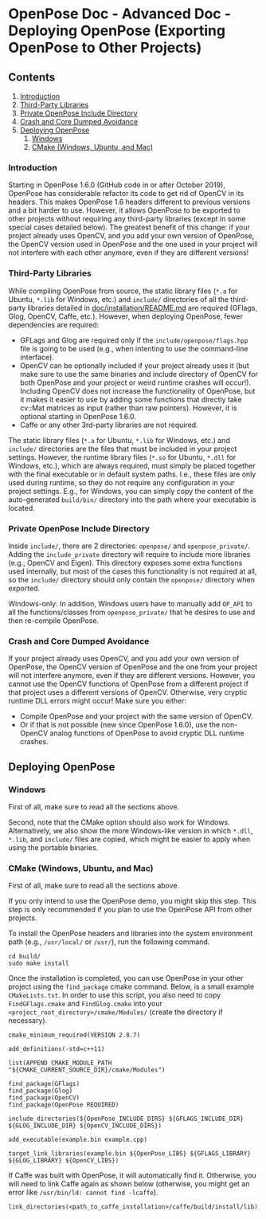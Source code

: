 OpenPose Doc - Advanced Doc - Deploying OpenPose (Exporting OpenPose to Other Projects)
==========================

## Contents
1. [Introduction](#introduction)
2. [Third-Party Libraries](#third-party-libraries)
3. [Private OpenPose Include Directory](#private-openpose-include-directory)
4. [Crash and Core Dumped Avoidance](#crash-and-core-dumped-avoidance)
5. [Deploying OpenPose](#deploying-openpose)
    1. [Windows](#windows)
    2. [CMake (Windows, Ubuntu, and Mac)](#cmake-windows-ubuntu-and-mac)



### Introduction
Starting in OpenPose 1.6.0 (GitHub code in or after October 2019), OpenPose has considerable refactor its code to get rid of OpenCV in its headers. This makes OpenPose 1.6 headers different to previous versions and a bit harder to use. However, it allows OpenPose to be exported to other projects without requiring any third-party libraries (except in some special cases detailed below). The greatest benefit of this change: if your project already uses OpenCV, and you add your own version of OpenPose, the OpenCV version used in OpenPose and the one used in your project will not interfere with each other anymore, even if they are different versions!



### Third-Party Libraries
While compiling OpenPose from source, the static library files (`*.a` for Ubuntu, `*.lib` for Windows, etc.) and `include/` directories of all the third-party libraries detailed in [doc/installation/README.md](../installation/README.md) are required (GFlags, Glog, OpenCV, Caffe, etc.). However, when deploying OpenPose, fewer dependencies are required:
- GFLags and Glog are required only if the `include/openpose/flags.hpp` file is going to be used (e.g., when intenting to use the command-line interface).
- OpenCV can be optionally included if your project already uses it (but make sure to use the same binaries and include directory of OpenCV for both OpenPose and your project or weird runtime crashes will occur!). Including OpenCV does not increase the functionality of OpenPose, but it makes it easier to use by adding some functions that directly take cv::Mat matrices as input (rather than raw pointers). However, it is optional starting in OpenPose 1.6.0.
- Caffe or any other 3rd-party libraries are not required.

The static library files (`*.a` for Ubuntu, `*.lib` for Windows, etc.) and `include/` directories are the files that must be included in your project settings. However, the runtime library files (`*.so` for Ubuntu, `*.dll` for Windows, etc.), which are always required, must simply be placed together with the final executable or in default system paths. I.e., these files are only used during runtime, so they do not require any configuration in your project settings. E.g., for Windows, you can simply copy the content of the auto-generated `build/bin/` directory into the path where your executable is located.



### Private OpenPose Include Directory
Inside `include/`, there are 2 directories: `openpose/` and `openpose_private/`. Adding the `include_private` directory will require to include more libraries (e.g., OpenCV and Eigen). This directory exposes some extra functions used internally, but most of the cases this functionality is not required at all, so the `include/` directory should only contain the `openpose/` directory when exported.

Windows-only: In addition, Windows users have to manually add `OP_API` to all the functions/classes from `openpose_private/` that he desires to use and then re-compile OpenPose.



### Crash and Core Dumped Avoidance
If your project already uses OpenCV, and you add your own version of OpenPose, the OpenCV version of OpenPose and the one from your project will not interfere anymore, even if they are different versions. However, you cannot use the OpenCV functions of OpenPose from a different project if that project uses a different versions of OpenCV. Otherwise, very cryptic runtime DLL errors might occur! Make sure you either:
- Compile OpenPose and your project with the same version of OpenCV.
- Or if that is not possible (new since OpenPose 1.6.0), use the non-OpenCV analog functions of OpenPose to avoid cryptic DLL runtime crashes.



## Deploying OpenPose
### Windows
First of all, make sure to read all the sections above.

Second, note that the CMake option should also work for Windows. Alternatively, we also show the more Windows-like version in which `*.dll`, `*.lib`, and `include/` files are copied, which might be easier to apply when using the portable binaries.



### CMake (Windows, Ubuntu, and Mac)
First of all, make sure to read all the sections above.

If you only intend to use the OpenPose demo, you might skip this step. This step is only recommended if you plan to use the OpenPose API from other projects.

To install the OpenPose headers and libraries into the system environment path (e.g., `/usr/local/` or `/usr/`), run the following command.
```
cd build/
sudo make install
```

Once the installation is completed, you can use OpenPose in your other project using the `find_package` cmake command. Below, is a small example `CMakeLists.txt`. In order to use this script, you also need to copy `FindGFlags.cmake` and `FindGlog.cmake` into your `<project_root_directory>/cmake/Modules/` (create the directory if necessary).
```
cmake_minimum_required(VERSION 2.8.7)

add_definitions(-std=c++11)

list(APPEND CMAKE_MODULE_PATH "${CMAKE_CURRENT_SOURCE_DIR}/cmake/Modules")

find_package(GFlags)
find_package(Glog)
find_package(OpenCV)
find_package(OpenPose REQUIRED)

include_directories(${OpenPose_INCLUDE_DIRS} ${GFLAGS_INCLUDE_DIR} ${GLOG_INCLUDE_DIR} ${OpenCV_INCLUDE_DIRS})

add_executable(example.bin example.cpp)

target_link_libraries(example.bin ${OpenPose_LIBS} ${GFLAGS_LIBRARY} ${GLOG_LIBRARY} ${OpenCV_LIBS})
```

If Caffe was built with OpenPose, it will automatically find it. Otherwise, you will need to link Caffe again as shown below (otherwise, you might get an error like `/usr/bin/ld: cannot find -lcaffe`).
```
link_directories(<path_to_caffe_installation>/caffe/build/install/lib)
```
